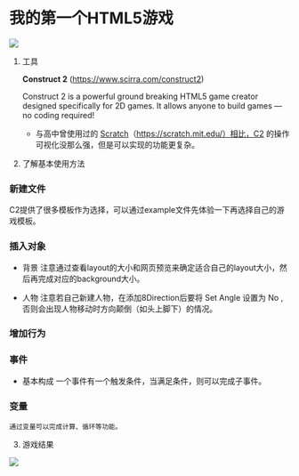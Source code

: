 # 我的第一个HTML5游戏

![](http://ww1.sinaimg.cn/large/88a3931agy1fw3l9osf36j20h50brtd4.jpg)
1. 工具

    **Construct 2** (https://www.scirra.com/construct2)

    Construct 2 is a powerful ground breaking HTML5 game creator designed specifically for 2D games. It allows anyone to build games — no coding required!

    * 与高中曾使用过的 [Scratch](https://scratch.mit.edu/)（https://scratch.mit.edu/）相比，C2 的操作可视化没那么强，但是可以实现的功能更复杂。

2. 了解基本使用方法

### 新建文件

C2提供了很多模板作为选择，可以通过example文件先体验一下再选择自己的游戏模板。

### 插入对象
* 背景 
    注意通过查看layout的大小和网页预览来确定适合自己的layout大小，然后再完成对应的background大小。

*  人物
    注意若自己新建人物，在添加8Direction后要将 Set Angle 设置为 No , 否则会出现人物移动时方向颠倒（如头上脚下）的情况。

### 增加行为

### 事件
* 基本构成
    一个事件有一个触发条件，当满足条件，则可以完成子事件。

### 变量
    
    通过变量可以完成计算、循环等功能。


3. 游戏结果

![](http://ww1.sinaimg.cn/large/88a3931agy1fw3l85fpmwg20sn0juqv9.gif)